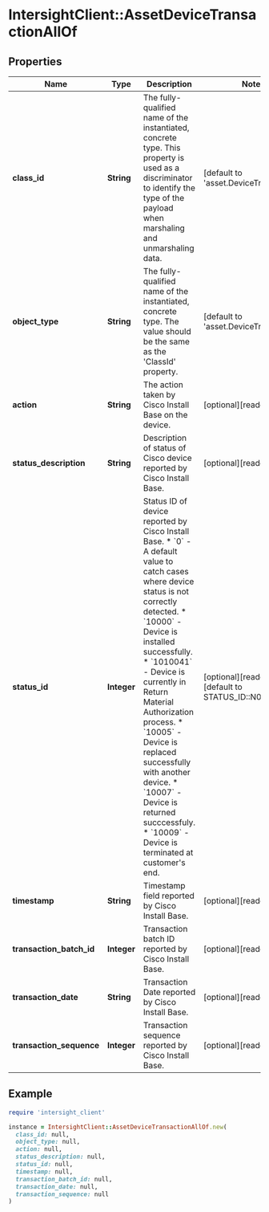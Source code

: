 # IntersightClient::AssetDeviceTransactionAllOf

## Properties

| Name | Type | Description | Notes |
| ---- | ---- | ----------- | ----- |
| **class_id** | **String** | The fully-qualified name of the instantiated, concrete type. This property is used as a discriminator to identify the type of the payload when marshaling and unmarshaling data. | [default to &#39;asset.DeviceTransaction&#39;] |
| **object_type** | **String** | The fully-qualified name of the instantiated, concrete type. The value should be the same as the &#39;ClassId&#39; property. | [default to &#39;asset.DeviceTransaction&#39;] |
| **action** | **String** | The action taken by Cisco Install Base on the device. | [optional][readonly] |
| **status_description** | **String** | Description of status of Cisco device reported by Cisco Install Base. | [optional][readonly] |
| **status_id** | **Integer** | Status ID of device reported by Cisco Install Base. * &#x60;0&#x60; - A default value to catch cases where device status is not correctly detected. * &#x60;10000&#x60; - Device is installed successfully. * &#x60;1010041&#x60; - Device is currently in Return Material Authorization process. * &#x60;10005&#x60; - Device is replaced successfully with another device. * &#x60;10007&#x60; - Device is returned succcessfuly. * &#x60;10009&#x60; - Device is terminated at customer&#39;s end. | [optional][readonly][default to STATUS_ID::N0] |
| **timestamp** | **String** | Timestamp field reported by Cisco Install Base. | [optional][readonly] |
| **transaction_batch_id** | **Integer** | Transaction batch ID reported by Cisco Install Base. | [optional][readonly] |
| **transaction_date** | **String** | Transaction Date reported by Cisco Install Base. | [optional][readonly] |
| **transaction_sequence** | **Integer** | Transaction sequence reported by Cisco Install Base. | [optional][readonly] |

## Example

```ruby
require 'intersight_client'

instance = IntersightClient::AssetDeviceTransactionAllOf.new(
  class_id: null,
  object_type: null,
  action: null,
  status_description: null,
  status_id: null,
  timestamp: null,
  transaction_batch_id: null,
  transaction_date: null,
  transaction_sequence: null
)
```

